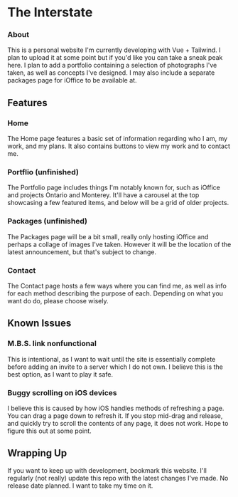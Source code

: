 # The Interstate

### About
This is a personal website I'm currently developing with Vue + Tailwind. I plan to upload it at some point but if you'd like you can take a sneak peak here. I plan to add a portfolio containing a selection of photographs I've taken, as well as concepts I've designed. I may also include a separate packages page for iOffice to be available at.

## Features
### Home
The Home page features a basic set of information regarding who I am, my work, and my plans. It also contains buttons to view my work and to contact me.

### Portflio (unfinished)
The Portfolio page includes things I'm notably known for, such as iOffice and projects Ontario and Monterey. It'll have a carousel at the top showcasing a few featured items, and below will be a grid of older projects.

### Packages (unfinished)
The Packages page will be a bit small, really only hosting iOffice and perhaps a collage of images I've taken. However it will be the location of the latest announcement, but that's subject to change.

### Contact
The Contact page hosts a few ways where you can find me, as well as info for each method describing the purpose of each. Depending on what you want do do, please choose wisely.

## Known Issues
### M.B.S. link nonfunctional
This is intentional, as I want to wait until the site is essentially complete before adding an invite to a server which I do not own. I believe this is the best option, as I want to play it safe.

### Buggy scrolling on iOS devices
I believe this is caused by how iOS handles methods of refreshing a page. You can drag a page down to refresh it. If you stop mid-drag and release, and quickly try to scroll the contents of any page, it does not work. Hope to figure this out at some point.

## Wrapping Up
If you want to keep up with development, bookmark this website. I'll regularly (not really) update this repo with the latest changes I've made. No release date planned. I want to take my time on it.